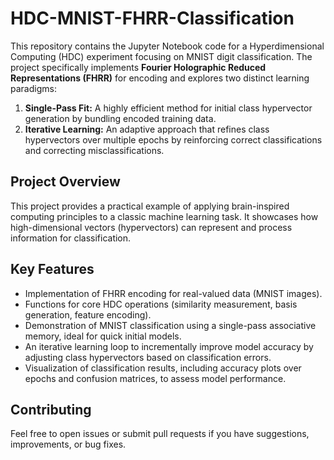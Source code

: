 # HDC-MNIST-FHRR-Classification

This repository contains the Jupyter Notebook code for a Hyperdimensional Computing (HDC) experiment focusing on MNIST digit classification. The project specifically implements **Fourier Holographic Reduced Representations (FHRR)** for encoding and explores two distinct learning paradigms:

1.  **Single-Pass Fit:** A highly efficient method for initial class hypervector generation by bundling encoded training data.
2.  **Iterative Learning:** An adaptive approach that refines class hypervectors over multiple epochs by reinforcing correct classifications and correcting misclassifications.

## Project Overview

This project provides a practical example of applying brain-inspired computing principles to a classic machine learning task. It showcases how high-dimensional vectors (hypervectors) can represent and process information for classification.

## Key Features

* Implementation of FHRR encoding for real-valued data (MNIST images).
* Functions for core HDC operations (similarity measurement, basis generation, feature encoding).
* Demonstration of MNIST classification using a single-pass associative memory, ideal for quick initial models.
* An iterative learning loop to incrementally improve model accuracy by adjusting class hypervectors based on classification errors.
* Visualization of classification results, including accuracy plots over epochs and confusion matrices, to assess model performance.

## Contributing

Feel free to open issues or submit pull requests if you have suggestions, improvements, or bug fixes.
